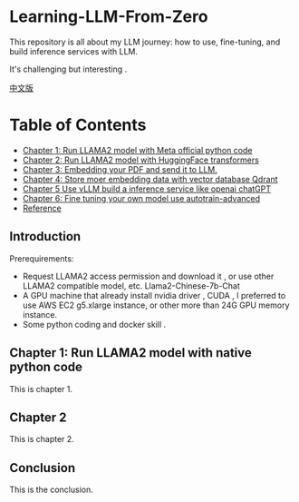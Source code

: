 # Learning-LLM-From-Zero
This repository is all about my LLM journey: how to use, fine-tuning, and build inference services with LLM.

It's challenging but interesting .

[中文版](./README.zh_CN.md)

# Table of Contents

- [Chapter 1:  Run LLAMA2 model  with Meta official python code](./en_US/chapter1.md)
- [Chapter 2: Run LLAMA2 model with HuggingFace transformers](./en_US/chapter2.md)
- [Chapter 3:  Embedding your PDF and send it to LLM.](./en_US/chapter3.md)
- [Chapter 4:  Store moer embedding data with vector database Qdrant](./en_US/chapter4.md)
- [Chapter 5  Use vLLM build a inference service like openai chatGPT](./en_US/chapter5.md)
- [Chapter 6:  Fine tuning your own model use autotrain-advanced ](./en_US/chapter6.md)
- [Reference](#Reference)

## Introduction

Prerequirements:

* Request LLAMA2 access permission and download it , or use other LLAMA2 compatible model, etc. Llama2-Chinese-7b-Chat
* A GPU machine that already install nvidia driver , CUDA ,  I preferred to use AWS EC2 g5.xlarge instance, or other more than 24G GPU memory instance.
* Some python coding and docker skill .



## Chapter 1: Run LLAMA2 model with native python code

This is chapter 1.

## Chapter 2

This is chapter 2.

## Conclusion

This is the conclusion.
